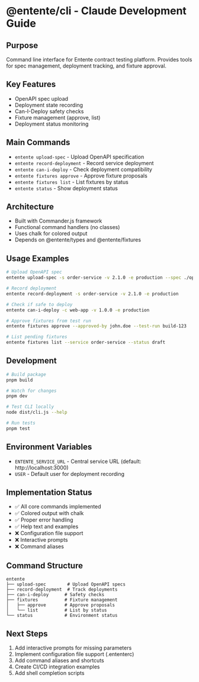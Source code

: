 # @entente/cli - Claude Development Guide

## Purpose
Command line interface for Entente contract testing platform. Provides tools for spec management, deployment tracking, and fixture approval.

## Key Features
- OpenAPI spec upload
- Deployment state recording
- Can-I-Deploy safety checks
- Fixture management (approve, list)
- Deployment status monitoring

## Main Commands
- `entente upload-spec` - Upload OpenAPI specification
- `entente record-deployment` - Record service deployment
- `entente can-i-deploy` - Check deployment compatibility
- `entente fixtures approve` - Approve fixture proposals
- `entente fixtures list` - List fixtures by status
- `entente status` - Show deployment status

## Architecture
- Built with Commander.js framework
- Functional command handlers (no classes)
- Uses chalk for colored output
- Depends on @entente/types and @entente/fixtures

## Usage Examples
```bash
# Upload OpenAPI spec
entente upload-spec -s order-service -v 2.1.0 -e production --spec ./openapi.json

# Record deployment
entente record-deployment -s order-service -v 2.1.0 -e production

# Check if safe to deploy
entente can-i-deploy -c web-app -v 1.0.0 -e production

# Approve fixtures from test run
entente fixtures approve --approved-by john.doe --test-run build-123

# List pending fixtures
entente fixtures list --service order-service --status draft
```

## Development
```bash
# Build package
pnpm build

# Watch for changes
pnpm dev

# Test CLI locally
node dist/cli.js --help

# Run tests
pnpm test
```

## Environment Variables
- `ENTENTE_SERVICE_URL` - Central service URL (default: http://localhost:3000)
- `USER` - Default user for deployment recording

## Implementation Status
- ✅ All core commands implemented
- ✅ Colored output with chalk
- ✅ Proper error handling
- ✅ Help text and examples
- ❌ Configuration file support
- ❌ Interactive prompts
- ❌ Command aliases

## Command Structure
```
entente
├── upload-spec        # Upload OpenAPI specs
├── record-deployment  # Track deployments
├── can-i-deploy      # Safety checks
├── fixtures          # Fixture management
│   ├── approve       # Approve proposals
│   └── list          # List by status
└── status            # Environment status
```

## Next Steps
1. Add interactive prompts for missing parameters
2. Implement configuration file support (.ententerc)
3. Add command aliases and shortcuts
4. Create CI/CD integration examples
5. Add shell completion scripts